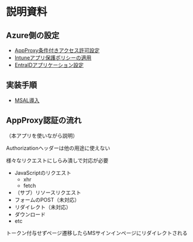 # 説明資料

## Azure側の設定

- [AppProxy条件付きアクセス許可設定](./proxy_ca_grant.md)
- [Intuneアプリ保護ポリシーの適用](./intune-app-protection-policy.md)
- [EntraIDアプリケーション設定](./entra-id-app.md)

## 実装手順

- [MSAL導入](./msal.md)

## AppProxy認証の流れ

（本アプリを使いながら説明）

Authorizationヘッダーは他の用途に使えない

様々なリクエストにしらみ潰しで対応が必要

- JavaScriptのリクエスト
  - xhr
  - fetch
- （サブ）リソースリクエスト
- フォームのPOST（未対応）
- リダイレクト（未対応）
- ダウンロード
- etc

トークン付与せずページ遷移したらMSサインインページにリダイレクトされる
